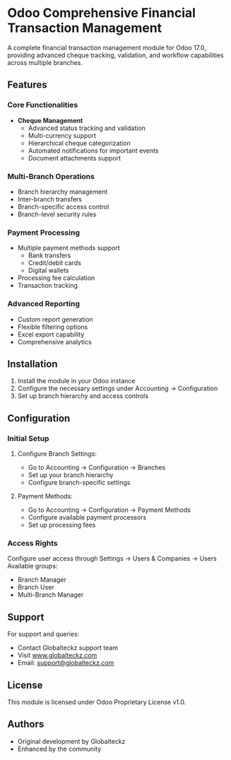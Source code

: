 # Odoo Comprehensive Financial Transaction Management

A complete financial transaction management module for Odoo 17.0, providing advanced cheque tracking, validation, and workflow capabilities across multiple branches.

## Features

### Core Functionalities
- **Cheque Management**
  - Advanced status tracking and validation
  - Multi-currency support
  - Hierarchical cheque categorization
  - Automated notifications for important events
  - Document attachments support

### Multi-Branch Operations
- Branch hierarchy management
- Inter-branch transfers
- Branch-specific access control
- Branch-level security rules

### Payment Processing
- Multiple payment methods support
  - Bank transfers
  - Credit/debit cards
  - Digital wallets
- Processing fee calculation
- Transaction tracking

### Advanced Reporting
- Custom report generation
- Flexible filtering options
- Excel export capability
- Comprehensive analytics

## Installation

1. Install the module in your Odoo instance
2. Configure the necessary settings under Accounting → Configuration
3. Set up branch hierarchy and access controls

## Configuration

### Initial Setup
1. Configure Branch Settings:
   - Go to Accounting → Configuration → Branches
   - Set up your branch hierarchy
   - Configure branch-specific settings

2. Payment Methods:
   - Go to Accounting → Configuration → Payment Methods
   - Configure available payment processors
   - Set up processing fees

### Access Rights
Configure user access through Settings → Users & Companies → Users
Available groups:
- Branch Manager
- Branch User
- Multi-Branch Manager

## Support

For support and queries:
- Contact Globalteckz support team
- Visit www.globalteckz.com
- Email: support@globalteckz.com

## License

This module is licensed under Odoo Proprietary License v1.0.

## Authors

- Original development by Globalteckz
- Enhanced by the community
